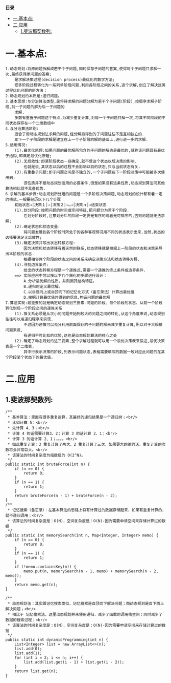<!-- START doctoc generated TOC please keep comment here to allow auto update -->
<!-- DON'T EDIT THIS SECTION, INSTEAD RE-RUN doctoc TO UPDATE -->
**目录**

- [一.基本点:](#%E4%B8%80%E5%9F%BA%E6%9C%AC%E7%82%B9)
- [二.应用](#%E4%BA%8C%E5%BA%94%E7%94%A8)
  - [1.斐波那契数列:](#1%E6%96%90%E6%B3%A2%E9%82%A3%E5%A5%91%E6%95%B0%E5%88%97)

<!-- END doctoc generated TOC please keep comment here to allow auto update -->

# 一.基本点:
    1.动态规划:将原问题拆解成若干个子问题,同时保存子问题的答案,使得每个子问题只求解一次,最终获得原问题的答案;
     	是求解决策过程(decision process)最优化的数学方法;
     	把多阶段过程转化为一系列单阶段问题,利用各阶段之间的关系,逐个求解,创立了解决这类过程优化问题的新方法；
    2.动态规划的本质是:递归问题。
    3.基本思想:与分治算法类型,是将待求解的问题分解为若干个子问题(阶段),按顺序求解子阶段,前一子问题的解为后一子问题的
    	求解.
    	多数有重叠子问题这个特点,为减少重复计算,对每一个子问题只解一次,将其不同阶段的不同状态保存在一个二维数组中
    4.与分治算法区别:
    	适合于用动态规划法求解的问题,经分解后得到的子问题往往不是互相独立的.
    	即下一个子阶段的求解是建立在上一个子阶段的解的基础上,进行进一步的求解.
    5.适用情况:
    	(1).最优化原理:如果问题的最优解所包含的子问题的解也是最优的,就称该问题具有最优子结构,即满足最优化原理;
    	(2).无后效性:即某阶段状态一旦确定,就不受这个状态以后决策的影响.
    		也就是说,某状态以后的过程不会影响以前的状态,只与当前状态有关.
    	(3).有重叠子问题:即子问题之间是不独立的,一个子问题在下一阶段决策中可能被多次使用到;
    		该性质并不是动态规划适用的必要条件,但是如果没有这条性质,动态规划算法同其他算法相比就不具备优势.
    6.求解的基本步骤:动态规划所处理的问题是一个多阶段决策问题,动态规划的设计都有着一定的模式,一般要经历以下几个步骤
    	初始状态→│决策１│→│决策２│→…→│决策ｎ│→结束状态
    	(1).划分阶段:按照问题的时间或空间特征,把问题分为若干个阶段.
    		在划分阶段时,注意划分后的阶段一定要是有序的或者是可排序的,否则问题就无法求解;
    	(2).确定状态和状态变量:
    		将问题发展到各个阶段时所处于的各种客观情况用不同的状态表示出来.当然,状态的选择要满足无后效性;
    	(3).确定决策并写出状态转移方程:
    		因为决策和状态转移有着天然的联系,状态转移就是根据上一阶段的状态和决策来导出本阶段的状态.
    		根据相邻两个阶段的状态之间的关系来确定决策方法和状态转移方程.
    	(4).寻找边界条件:
    		给出的状态转移方程是一个递推式,需要一个递推的终止条件或边界条件.
    	==> 实际应用中可以按以下几个简化的步骤进行设计：
        	A.分析最优解的性质，并刻画其结构特征。
        	B.递归的定义最优解。
        	C.以自底向上或自顶向下的记忆化方式（备忘录法）计算出最优值
        	D.根据计算最优值时得到的信息,构造问题的最优解
    7.算法实现:最重要的就是确定动态规划三要素-问题的阶段、每个阶段的状态、从前一个阶段转化到后一个阶段之间的递推关系
    	(1).推关系必须是从次小的问题开始到较大的问题之间的转化,从这个角度来说,动态规划往往可以用递归程序来实现.
    		不过因为递推可以充分利用前面保存的子问题的解来减少重复计算,所以对于大规模问题来说,
    		有递归不可比拟的优势,这也是动态规划算法的核心之处
    	(2).确定了动态规划的这三要素,整个求解过程就可以用一个最优决策表来描述,最优决策表是一个二维表,
    		其中行表示决策的阶段,列表示问题状态,表格需要填写的数据一般对应此问题的在某个阶段某个状态下的最优值.

# 二.应用
## 1.斐波那契数列:
	/**
     * 基本算法：里面有很多重复运算，其最终的递归结果是一个递归树；<br/>
     * 比如计算 5：<br/>
     * 先计算 4、3；<br/>
     * 计算 4 的话需要计算3、2；计算 3 的话计算 2、1；<br/>
     * 计算 3 的话计算 2、1；。。。。<br/>
     * 如此重复计算：3 重复计算了两次，2 重复计算了三次，如果更大的输的话，重复计算的次数将会非常巨大。<br/>
     * 该算法的时间复杂度为指数级的 O(2^N)。
     */
    public static int bruteForce(int n) {
        if (n == 0) {
            return 0;
        }
        if (n == 1) {
            return 1;
        }
        return bruteForce(n - 1) + bruteForce(n - 2);
    }
    /**
     * 记忆搜索（备忘录）：在基本算法的思路上将有计算过的数据存储起来，如果有重复计算的，就不递归调用；<br/>
     * 该算法的时间复杂度是：O(N)，空间复杂度是：O(N)-因为需要申请空间来存储计算过的数据
     */
    public static int memorySearch(int n, Map<Integer, Integer> memo) {
        if (n == 0) {
            return 0;
        }
        if (n == 1) {
            return 1;
        }
        if (!memo.containsKey(n)) {
            memo.put(n, memorySearch(n - 1, memo) + memorySearch(n - 2, memo));
        }
        return memo.get(n);
    }

    /**
     * 动态规划法：其实跟记忆搜索类似，记忆搜索是自顶向下解决问题；而动态规划是自下而上解决问题；<br/>
     * 相比于 记忆搜索法，这里动态规划并未使用递归，减少了函数的调用栈空间；同时减少了数据的搜索过程；<br/>
     * 该算法的时间复杂度是：O(N)，空间复杂度是：O(N)-因为需要申请空间来存储计算过的数据
     */
    public static int dynamicProgramming(int n) {
        List<Integer> list = new ArrayList<>(n);
        list.add(0);
        list.add(1);
        for (int i = 2; i <= n; i++) {
            list.add(list.get(i - 1) + list.get(i - 2));
        }
        return list.get(n);
    }


























